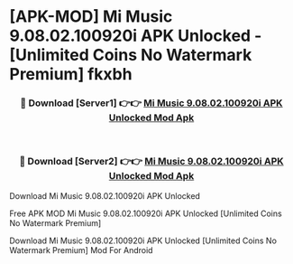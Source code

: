 # [APK-MOD] Mi Music 9.08.02.100920i APK Unlocked - [Unlimited Coins No Watermark Premium] fkxbh



<div align="center">
<h3>🔴 Download [Server1] 👉👉 <a href="https://momento.my/?title=Mi_Music_9.08.02.100920i_APK_Unlocked">Mi Music 9.08.02.100920i APK Unlocked Mod Apk</a></h3><br>

<h3>🔴 Download [Server2] 👉👉 <a href="https://momento.my/?title=Mi_Music_9.08.02.100920i_APK_Unlocked">Mi Music 9.08.02.100920i APK Unlocked Mod Apk</a></h3>
</div>



Download Mi Music 9.08.02.100920i APK Unlocked 

Free APK MOD Mi Music 9.08.02.100920i APK Unlocked [Unlimited Coins No Watermark Premium]

Download Mi Music 9.08.02.100920i APK Unlocked [Unlimited Coins No Watermark Premium] Mod For Android
